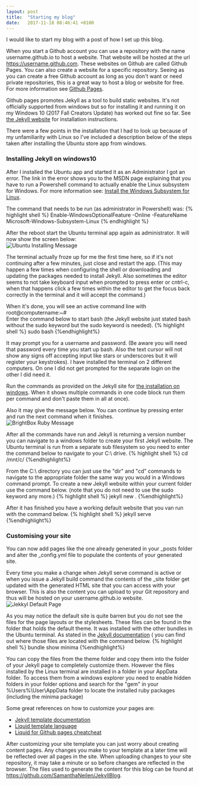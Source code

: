 ```yaml
---
layout: post
title:  "Starting my blog"
date:   2017-11-18 08:46:41 +0100
---
```

<p>
	I would like to start my blog with a post of how I set up this blog. 
<p>
<p>
	When you start a Github account you can use a repository with the name username.github.io to host a website. That website will be hosted at the url <a href="#">https://username.github.com</a>. These websites on Github are called Github Pages. You can also create a website for a specific repository. Seeing as you can create a free Github account as long as you don't want or need private repositories, this is a great way to host a blog or website for free. For more information see <a href="https://pages.github.com/" target="_blank">Github Pages</a>. 
</p>
<p>
	Github pages promotes Jekyll as a tool to build static websites. It's not officially supported from windows but so for installing it and running it on my Windows 10 (2017 Fall Creators Update) has worked out fine so far.
	See <a href="https://jekyllrb.com/" target="_blank">the Jekyll website</a> for installation instructions.
</p>
<p>
There were a few points in the installation that I had to look up because of my unfamiliarity with Linux so I've included a description below of the steps taken after installing the Ubuntu store app from windows.
</p>
<h3>Installing Jekyll on windows10</h3>
<p>
After I installed the Ubuntu app and started it as an Administrator I got an error. The link in the error shows you to the MSDN page explaining that you have to run a Powershell command to actually enable the Linux subsystem for Windows.
For more information see: <a href="https://msdn.microsoft.com/en-us/commandline/wsl/install-win10" target="_blank">Install the Windows Subsystem for Linux</a>.
</p>
<p>
The command that needs to be run (as administrator in Powershell) was:
{% highlight shell %}
Enable-WindowsOptionalFeature -Online -FeatureName Microsoft-Windows-Subsystem-Linux
{% endhighlight %}
</p>
<p>
	After the reboot start the Ubuntu terminal app again as administrator. It will now show the screen below:<br/>
	<img src="{{"/assets/images/20171118/UbuntuInstallingMessage.png" | relative_url }}" alt="Ubuntu Installing Message"/>
</p>
<p>
The terminal actually froze up for me the first time here, so if it's not continuing after a few minutes, just close and restart the app. (This may happen a few times when configuring the shell or downloading and updating the packages needed to install Jekyll. Also sometimes the editor seems to not take keyboard input when prompted to press enter or cntrl-c, when that happens click a few times within the editor to get the focus back correctly in the terminal and it will accept the command.)
</p>
<p>
When it's done, you will see an active command line with root@computername:~#<br/>
Enter the command below to start bash (the Jekyll website just stated bash without the sudo keyword but the sudo keyword is needed).
{% highlight shell %}
sudo bash
{%endhighlight%}
</p>
<p>
It may prompt you for a username and password. (Be aware you will need that password every time you start up bash. Also the text cursor will not show any signs off accepting input like stars or underscores but it will register your keystrokes). I have installed the terminal on 2 different computers. On one I did not get prompted for the separate login on the other I did need it.
</p>
<p>
Run the commands as provided on the Jekyll site for <a href="https://jekyllrb.com/docs/windows/" target="_blank">the installation on windows</a>. When it shows multiple commands in one code block run them per command and don't paste them in all at once). 
</p>
<p>
Also it may give the message below. You can continue by pressing enter and run the next command when it finishes. <br/>
<img src="{{"/assets/images/20171118/BrightboxRubyMessage.png" | relative_url }}" alt="BrightBox Ruby Message"/>
</p>
<p>
After all the commands have run and Jekyll is returning a version number you can navigate to a windows folder to create your first Jekyll website. The Ubuntu terminal is run from a separate sub filesystem so you need to enter the command below to navigate to your C:\ drive. 
{% highlight shell %}
cd /mnt/c/
{%endhighlight%}
</p>
<p>
From the C:\ directory you can just use the "dir" and "cd" commands to navigate to the appropriate folder the same way you would in a Windows command prompt. To create a new Jekyll website within your current folder use the command below. (note that you do not need to use the sudo keyword any more.)
{% highlight shell %}
jekyll new .
{%endhighlight%}
</p>
<p>
After it has finished you have a working default website that you van run with the command below.
{% highlight shell %}
jekyll serve
{%endhighlight%}
</p>
<h3>Customising your site</h3>
<p>
You can now add pages like the one already generated in your _posts folder and alter the _config.yml file to populate the contents of your generated site.
</p>
<p>
Every time you make a change when Jekyll serve command is active or when you issue a Jekyll build command the contents of the _site folder get updated with the generated HTML site that you can access with your browser. This is also the content you can upload to your Git repository and thus will be hosted on your username.github.io website.<br/>
<img src="{{"/assets/images/20171118/JekyllDefaultPage.png" | relative_url }}" alt="Jekkyl Default Page"/>
</p>
<p>
As you may notice the default site is quite barren but you do not see the files for the page layouts or the stylesheets. These files can be found in the folder that holds the default theme. It was installed with the other bundles in the Ubuntu terminal. As stated in the <a href="https://jekyllrb.com/docs/structure/">Jekyll documentation</a> ( you can find out where those files are located with the command below.
{% highlight shell %}
bundle show minima
{%endhighlight%}
</p>
<p>
You can copy the files from the theme folder and copy them into the folder of your Jekyll page to completely customize them. However the files installed by the Linux terminal are installed in a folder in your AppData folder. To access them from a windows explorer you need to enable hidden folders in your folder options and search for the "gem" in your %Users%\User\AppData folder to locate the installed ruby packages (including the minima package)
</p>
<p>
Some great references on how to customize your pages are:
<ul>
	<li>
	<a href="https://jekyllrb.com/docs/templates/" target="_blank">Jekyll template documentation</a>
	</li>
	<li>
	<a href="https://shopify.github.io/liquid/" target="_blank">Liquid template language</a>
	</li>
	<li>
	<a href="https://gist.github.com/smutnyleszek/9803727" target="_blank">Liquid for Github pages cheatcheat</a> 
	</li>
</ul>
</p>
<p>
After customizing your site template you can just worry about creating content pages. Any changes you make to your template at a later time will be reflected over all pages in the site. When uploading changes to your site repository, it may take a minute or so before changes are reflected in the browser.
The files used to generate the content for this blog can be found at <a href="https://github.com/SamanthaNeilen/JekyllBlog" target="_blank">https://github.com/SamanthaNeilen/JekyllBlog</a>.
</p>